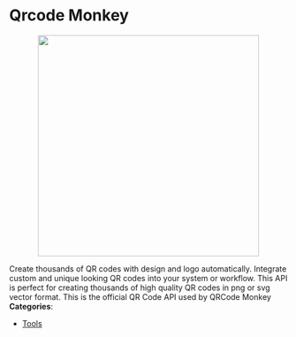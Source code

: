 # Qrcode Monkey

<p align="center">
    <img width="400" src="https://raw.githubusercontent.com/awesome-apis/awesome-apis/apis/qrcode-monkey/logo_256x256.png" />
</p>


Create thousands of QR codes with design and logo automatically. Integrate custom and unique looking QR codes into your system or workflow.  This API is perfect for creating thousands of high quality QR codes in png or svg vector format. This is the official QR Code API used by QRCode Monkey
**Categories**:

- [Tools](https://github/awesome-apis/awesome-apis#tools)



